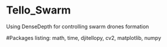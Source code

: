 # Tello_Swarm
Using DenseDepth for controlling swarm drones formation

#Packages listing:
math, time, djitellopy, cv2, matplotlib, numpy
